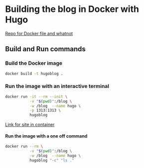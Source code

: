 # Building the blog in Docker with Hugo

[Repo for Docker file and whatnot](https://github.com/blitterated/hugodocker)

## Build and Run commands

### Build the Docker image

```sh
docker build -t hugoblog .
```

### Run the image with an interactive terminal

```sh
docker run -it --rm --init \
           -v "$(pwd)":/blog \
           -w /blog  --name hugo \
           -p 1313:1313 \
           hugoblog
```

[Link for site in container](http://localhost:1313)

#### Run the image with a one off command

```sh
docker run --rm \
           -v "$(pwd)":/blog \
           -w /blog  --name hugo \
           hugoblog "-c" "ls ."
```

